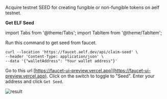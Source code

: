 Acquire testnet SEED for creating fungible or non-fungible tokens on aelf testnet.

**Get ELF Seed**

import Tabs from '@theme/Tabs';
import TabItem from '@theme/TabItem';

<Tabs>
  <TabItem value="cli" label="CLI" default>

Run this command to get seed from faucet.

```
curl --location 'https://faucet.aelf.dev/api/claim-seed' \
--header 'Content-Type: application/json' \
--data '{"walletAddress": "Your wallet address"}'
```

  </TabItem>
  <TabItem value="web" label="Web" default>

Go to this url [https://faucet-ui-preview.vercel.app](https://faucet-ui-preview.vercel.app). Click on the switch to toggle to "Seed". Enter your address and click `Get Seed`.

![result](/img/get-testnet-seed.png)

  </TabItem>
</Tabs>
